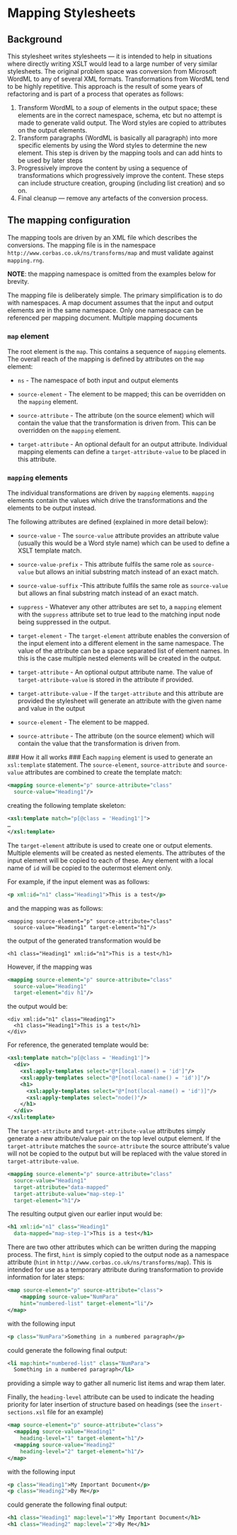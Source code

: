 # Mapping Stylesheets #

## Background ##

This stylesheet writes stylesheets — it is intended to help in situations where directly writing XSLT would lead to a large number of very similar stylesheets. The original problem space was conversion from Microsoft WordML to any of several XML formats.  Transformations from WordML tend to be highly repetitive. This approach is the result of some years of refactoring and is part of a process that operates as follows:

1. Transform WordML to a _soup_ of elements in the output space; these elements are in the correct namespace, schema, etc but no attempt is made to generate valid output. The Word styles are copied to attributes on the output elements.
2. Transform paragraphs (WordML is basically all paragraph) into more specific elements by using the Word styles to determine the new element. This step is driven by the mapping tools and can add hints to be used by later steps
3. Progressively improve the content by using a sequence of transformations which progressively improve the content.  These steps can include structure creation, grouping (including list creation) and so on. 
4. Final cleanup — remove any artefacts of the conversion process.

## The mapping configuration ##

The mapping tools are driven by an XML file which describes the conversions. The mapping file is in the namespace `http://www.corbas.co.uk/ns/transforms/map` and must validate against `mapping.rng`. 

**NOTE**: the mapping namespace is omitted from the examples below for brevity.

The mapping file is deliberately simple. The primary simplification is to do with namespaces. A map document assumes that the input and output elements are in the same namespace. Only one namespace can be referenced per mapping document. Multiple mapping documents 

### `map` element ###

The root element is the `map`. This contains a sequence of `mapping` elements. The overall reach of the mapping is defined by attributes on the `map` element:

* `ns` - The namespace of both input and output elements

* `source-element` - The element to be mapped; this can be overridden on the `mapping` element.

* `source-attribute` - The attribute (on the source element) which will contain the value that the transformation is driven from. This can be overridden on the `mapping` element.

* `target-attribute` - An optional default for an output attribute. Individual mapping elements can define a `target-attribute-value` to be placed in this attribute.

### `mapping` elements ###

The individual transformations are driven by `mapping` elements. `mapping` elements contain the values which drive the transformations and the elements to be output instead.

The following attributes are defined (explained in more detail below):

* `source-value` - The `source-value` attribute provides an attribute value (usually this would be a Word style name) which can be used to define a XSLT template match.

* `source-value-prefix` - This attribute fulfils the same role as `source-value` but allows an initial substring match instead of an exact match.

* `source-value-suffix` -This attribute fulfils the same role as `source-value` but allows an final substring match instead of an exact match.

* `suppress` - Whatever any other attributes are set to, a `mapping`  element with the `suppress` attribute set to true lead to the matching input node being suppressed in the output.

* `target-element` - The `target-element` attribute enables the conversion of the input element into a different element in the same namespace. The value of the attribute can be a space separated list of element names. In this is the case multiple nested elements will be created in the output.

* `target-attribute` - An optional output attribute name. The value of `target-attribute-value` is stored in the attribute if provided. 

* `target-attribute-value` - If the `target-attribute` and this attribute are provided the stylesheet will generate an attribute with the given name and value in the output

* `source-element` - The element to be mapped.

* `source-attribute`  - The attribute (on the source element) which will contain the value that the transformation is driven from. 

### How it all works ###
Each `mapping`  element is used to generate an `xsl:template` statement. The `source-element`, `source-attribute` and `source-value` attributes are combined to create the template match:

```xml
<mapping source-element="p" source-attribute="class" 
  source-value="Heading1"/>
```

creating the following template skeleton:

```xml
<xsl:template match="p[@class = 'Heading1']">
…
</xsl:template>
```

The `target-element`  attribute is used to create one or output elements. Multiple elements will be created as nested elements. The attributes of the input element will be copied to each of these. Any element with a local name of `id` will be copied to the outermost element only.

For example, if the input element was as follows:

```xml
<p xml:id="n1" class="Heading1">This is a test</p>
```

and the mapping was as follows:

```
<mapping source-element="p" source-attribute="class" 
  source-value="Heading1" target-element="h1"/>
```

the output of the generated transformation would be

```
<h1 class="Heading1" xml:id="n1">This is a test</h1>
```

However, if the mapping was
```xml
<mapping source-element="p" source-attribute="class" 
  source-value="Heading1" 
  target-element="div h1"/>
```

the output would be:

```
<div xml:id="n1" class="Heading1">
  <h1 class="Heading1">This is a test</h1>
</div>
```

For reference, the generated template would be:

```xml
<xsl:template match="p[@class = 'Heading1']">
  <div>
    <xsl:apply-templates select="@*[local-name() = 'id']"/>
    <xsl:apply-templates select="@*[not(local-name() = 'id')]"/>
    <h1>
      <xsl:apply-templates select="@*[not(local-name() = 'id')]"/>
      <xsl:apply-templates select="node()"/>
    </h1>
  </div>
</xsl:template>
```

The `target-attribute` and `target-attribute-value` attributes simply generate a new attribute/value pair on the top level output element. If the `target-attribute` matches the `source-attribute` the source attribute's value will not be copied to the output but will be replaced with the value stored in `target-attribute-value`.

```xml
<mapping source-element="p" source-attribute="class" 
  source-value="Heading1" 
  target-attribute="data-mapped"
  target-attribute-value="map-step-1"
  target-element="h1"/>
```

The resulting output given our earlier input would be:

```xml
<h1 xml:id="n1" class="Heading1" 
  data-mapped="map-step-1">This is a test</h1>
```

There are two other attributes which can be written during the mapping process. The first, `hint` is simply copied to the output node as a namespace attribute (`hint` in `http://www.corbas.co.uk/ns/transforms/map`). This is intended for use as a temporary attribute during transformation to provide information for later steps:

```xml
<map source-element="p" source-attribute="class">
	<mapping source-value="NumPara" 
	hint="numbered-list" target-element="li"/>
</map>
```

with the following input

```xml
<p class="NumPara">Something in a numbered paragraph</p>
```

could generate the following final output:

```xml
<li map:hint="numbered-list" class="NumPara">
  Something in a numbered paragraph</li>
```

providing a simple way to gather all numeric list items and wrap them later.

Finally, the `heading-level` attribute can be used to indicate the heading priority for later insertion of structure based on headings (see the `insert-sections.xsl` file for an example)

```xml
<map source-element="p" source-attribute="class">
  <mapping source-value="Heading1" 
    heading-level="1" target-element="h1"/>
  <mapping source-value="Heading2" 
    heading-level="2" target-element="h1"/>
</map>
```

with the following input

```xml
<p class="Heading1">My Important Document</p>
<p class="Heading2">By Me</p>
```

could generate the following final output:

```xml
<h1 class="Heading1" map:level="1">My Important Document</h1>
<h1 class="Heading2" map:level="2">By Me</h1>
```

